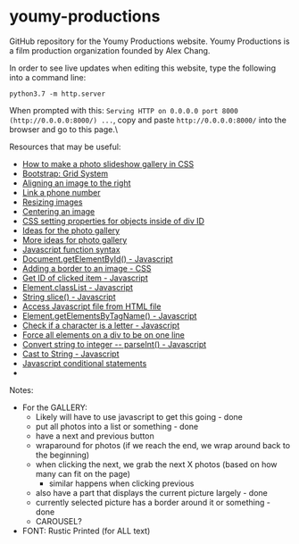 # youmy-productions
GitHub repository for the Youmy Productions website. Youmy Productions is a film production organization founded by Alex Chang.

In order to see live updates when editing this website, type the following into a command line:
```
python3.7 -m http.server 
``` 
When prompted with this: `Serving HTTP on 0.0.0.0 port 8000 (http://0.0.0.0:8000/) ...`, copy and paste `http://0.0.0.0:8000/` into the browser and go to this page.\

Resources that may be useful: 
 * [How to make a photo slideshow gallery in CSS](https://www.w3schools.com/howto/howto_js_slideshow_gallery.asp)
 * [Bootstrap: Grid System](https://getbootstrap.com/docs/4.0/layout/grid/)
 * [Aligning an image to the right](https://www.delftstack.com/howto/css/css-align-image-right/#:~:text=Select%20the%20img%20tag%20in,the%20right%20of%20the%20webpage.)
 * [Link a phone number](https://www.gaintap.com/archives/clickable-website-phone-number-and-call-tracking-guide/)
 * [Resizing images](https://imagekit.io/blog/how-to-resize-image-in-html/#:~:text=If%20your%20image%20doesn't,in%20px%20i.e.%20CSS%20pixels.)
 * [Centering an image](https://www.w3schools.com/howto/howto_css_image_center.asp)
 * [CSS setting properties for objects inside of div ID](https://stackoverflow.com/questions/24386201/set-image-properties-based-on-id-in-css-file)
 * [Ideas for the photo gallery](http://www.cssplay.co.uk/menu/gallery3l.html)
 * [More ideas for photo gallery](https://www.sliderrevolution.com/resources/css-gallery/)
 * [Javascript function syntax](https://www.w3schools.com/js/js_functions.asp)
 * [Document.getElementById() - Javascript](https://developer.mozilla.org/en-US/docs/Web/API/Document/getElementById)
 * [Adding a border to an image - CSS](https://www.w3schools.com/howto/howto_css_border_image.asp)
 * [Get ID of clicked item - Javascript](https://stackoverflow.com/questions/4825295/onclick-to-get-the-id-of-the-clicked-button)
 * [Element.classList - Javascript](https://developer.mozilla.org/en-US/docs/Web/API/Element/classList)
 * [String slice() - Javascript](https://www.w3schools.com/jsref/jsref_slice_string.asp)
 * [Access Javascript file from HTML file](https://stackoverflow.com/questions/70040795/why-cant-i-access-javascript-function-from-html-file)
 * [Element.getElementsByTagName() - Javascript](https://developer.mozilla.org/en-US/docs/Web/API/Element/getElementsByTagName)
 * [Check if a character is a letter - Javascript](https://www.coderrocketfuel.com/article/how-to-check-if-a-character-is-a-letter-using-javascript)
 * [Force all elements on a div to be on one line](https://www.designcise.com/web/tutorial/how-to-force-html-elements-to-stay-on-the-same-line#:~:text=To%20get%20all%20elements%20to,set%20on%20all%20child%20elements.)
 * [Convert string to integer -- parseInt() - Javascript](https://www.tutorialspoint.com/how-to-convert-a-string-into-integer-in-javascript#:~:text=To%20convert%20a%20string%20to,be%20returned%20as%20the%20output.)
 * [Cast to String - Javascript](https://www.w3schools.com/jsref/jsref_string.asp)
 * [Javascript conditional statements](https://www.w3schools.com/js/js_if_else.asp)
 *

Notes:
 * For the GALLERY:
    * Likely will have to use javascript to get this going - done
    * put all photos into a list or something - done
    * have a next and previous button
    * wraparound for photos (if we reach the end, we wrap around back to the beginning)
    * when clicking the next, we grab the next X photos (based on how many
    can fit on the page)
      * similar happens when clicking previous
    * also have a part that displays the current picture largely - done
    * currently selected picture has a border around it or something - done
    * CAROUSEL? 
 * FONT: Rustic Printed (for ALL text)